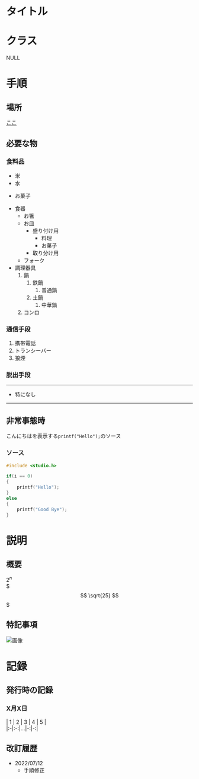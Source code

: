 # タイトル

# クラス
NULL

# 手順
## 場所
[ここ](https://notepm.jp/help/markdown-table)
## 必要な物
### 食料品
- 米
- 水
+ お菓子
* 食器
    * お箸
    * お皿
        * 盛り付け用
            * 料理
            * お菓子
        * 取り分け用
    * フォーク
* 調理器具
    1. 鍋
        1. 鉄鍋
            1. 普通鍋
        6. 土鍋
            1. 中華鍋
    2. コンロ
### 通信手段
1. 携帯電話
1. トランシーバー
2. 狼煙 
### 脱出手段
---
- 特になし
---
## 非常事態時
こんにちはを表示する`printf("Hello");`のソース
### ソース
```C
#include <studio.h>

if(i == 0)
{
    printf("Hello");
}
else
{
    printf("Good Bye");
}
```

# 説明
## 概要
$2^n$  
$$$
\sqrt{25}
$$$
## 特記事項
![画像](https://www.azciel.co.jp/wp-content/uploads/2018/08/icon_git.png)

# 記録
## 発行時の記録
### X月X日
| 1 | 2 | 3 | 4 | 5 |  
|:-|:-:|...|-:|-:|
## 改訂履歴
+ 2022/07/12
    + 手順修正
